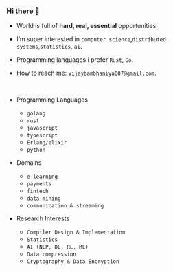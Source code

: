 ### Hi there 👋

- World is full of <b>hard, real, essential</b> opportunities.

- I’m super interested in `computer science`,`distributed systems`,`statistics`, `ai`.
- Programming languages i prefer `Rust`, `Go`.
- How to reach me: `vijaybambhaniya007@gmail.com`.

<br />

- Programming Languages
    - `golang`
    - `rust`
    - `javascript`
    - `typescript`
    - `Erlang/elixir`
    - `python`

- Domains
  - `e-learning`
  - `payments`
  - `fintech`
  - `data-mining`
  - `communication & streaming` 

- Research Interests
  - `Compiler Design & Implementation`
  - `Statistics`
  - `AI (NLP, DL, RL, ML)`
  - `Data compression`
  - `Cryptography & Data Encryption`
